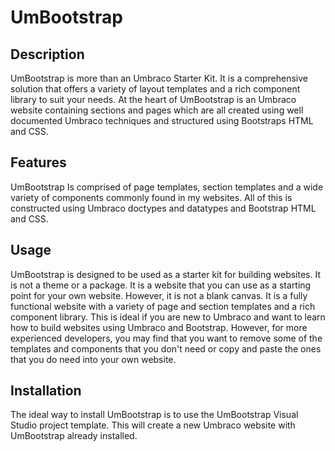 # UmBootstrap

## Description
UmBootstrap is more than an Umbraco Starter Kit.
It is a comprehensive solution that offers a variety of layout templates and a rich component library to suit your needs.
At the heart of UmBootstrap is an Umbraco website containing sections and pages which are all created using well documented Umbraco techniques and structured using Bootstraps HTML and CSS. 
## Features
UmBootstrap Is comprised of page templates, section templates and a wide variety of components commonly found in my websites.
All of this is constructed using Umbraco doctypes and datatypes and Bootstrap HTML and CSS.
## Usage
UmBootstrap is designed to be used as a starter kit for building websites. It is not a theme or a package. It is a website that you can use as a starting point for your own website.
However, it is not a blank canvas. It is a fully functional website with a variety of page and section templates and a rich component library.
This is ideal if you are new to Umbraco and want to learn how to build websites using Umbraco and Bootstrap.
However, for more experienced developers, you may find that you want to remove some of the templates and components that you don't need or copy and paste the ones that you do need into your own website.
## Installation
The ideal way to install UmBootstrap is to use the UmBootstrap Visual Studio project template. This will create a new Umbraco website with UmBootstrap already installed.
